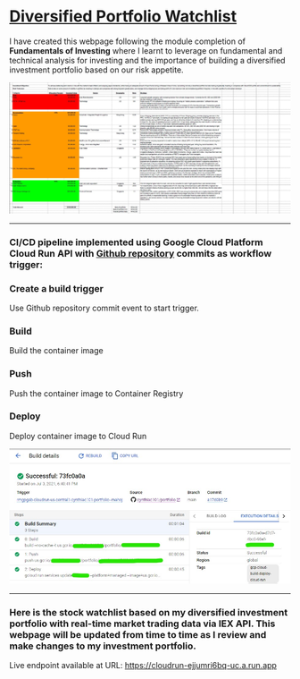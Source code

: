 # [Diversified Portfolio Watchlist](https://github.com/cynthiac101/portfolio/blob/main/README.md)
I have created this webpage following the module completion of **Fundamentals of Investing** where I learnt to leverage on fundamental and technical analysis for investing and the importance of building a diversified investment portfolio based on our risk appetite.

![Diversified Portfolio](image_portfolio.jpg)

---
### CI/CD pipeline implemented using Google Cloud Platform Cloud Run API with [Github repository](https://github.com/cynthiac101/portfolio/) commits as workflow trigger:

  ### Create a build trigger
  Use Github repository commit event to start trigger.
  ### Build
  Build the container image
  ### Push
  Push the container image to Container Registry
  ### Deploy
  Deploy container image to Cloud Run

![Google Cloud Run Workflow](image_GCP.jpg)

---
### Here is the stock watchlist based on my diversified investment portfolio with real-time market trading data via IEX API. This webpage will be updated from time to time as I review and make changes to my investment portfolio.   

Live endpoint available at URL: https://cloudrun-ejjumri6bq-uc.a.run.app

